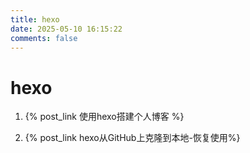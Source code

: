 ```yaml
---
title: hexo
date: 2025-05-10 16:15:22
comments: false
---
```


# hexo 

1. {% post_link 使用hexo搭建个人博客 %}

2. {% post_link hexo从GitHub上克隆到本地-恢复使用%}

